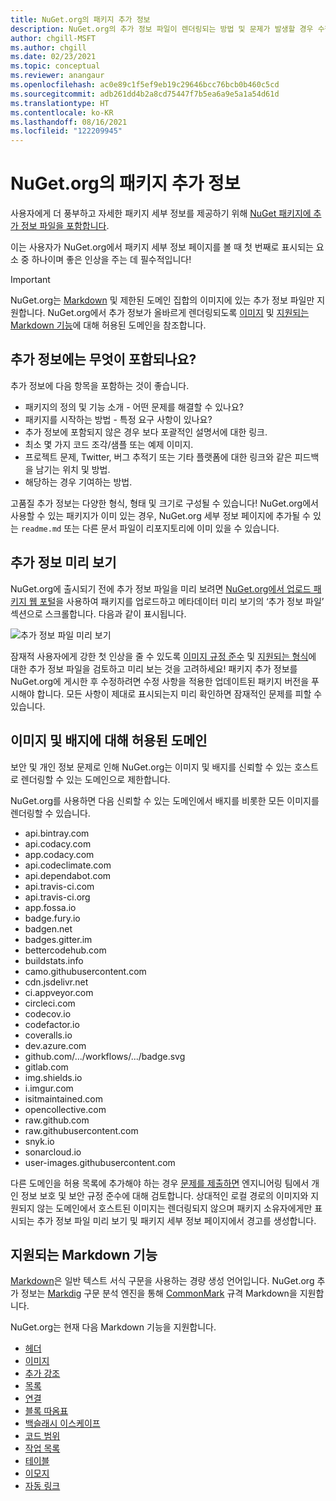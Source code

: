 ```yaml
---
title: NuGet.org의 패키지 추가 정보
description: NuGet.org의 추가 정보 파일이 렌더링되는 방법 및 문제가 발생할 경우 수행할 작업에 대한 자세한 설명입니다.
author: chgill-MSFT
ms.author: chgill
ms.date: 02/23/2021
ms.topic: conceptual
ms.reviewer: anangaur
ms.openlocfilehash: ac0e89c1f5ef9eb19c29646bcc76bcb0b460c5cd
ms.sourcegitcommit: adb261dd4b2a8cd75447f7b5ea6a9e5a1a54d61d
ms.translationtype: HT
ms.contentlocale: ko-KR
ms.lasthandoff: 08/16/2021
ms.locfileid: "122209945"
---
```

# <a name="package-readme-on-nugetorg"></a>NuGet.org의 패키지 추가 정보

사용자에게 더 풍부하고 자세한 패키지 세부 정보를 제공하기 위해 [NuGet 패키지에 추가 정보 파일을 포함합니다](/nuget/reference/msbuild-targets#packagereadmefile).

이는 사용자가 NuGet.org에서 패키지 세부 정보 페이지를 볼 때 첫 번째로 표시되는 요소 중 하나이며 좋은 인상을 주는 데 필수적입니다!

> [!IMPORTANT]
> NuGet.org는 [Markdown](https://daringfireball.net/projects/markdown/) 및 제한된 도메인 집합의 이미지에 있는 추가 정보 파일만 지원합니다. NuGet.org에서 추가 정보가 올바르게 렌더링되도록 [이미지](#allowed-domains-for-images-and-badges) 및 [지원되는 Markdown 기능](#supported-markdown-features)에 대해 허용된 도메인을 참조합니다.

## <a name="what-should-my-readme-include"></a>추가 정보에는 무엇이 포함되나요?

추가 정보에 다음 항목을 포함하는 것이 좋습니다.
* 패키지의 정의 및 기능 소개 - 어떤 문제를 해결할 수 있나요?
* 패키지를 시작하는 방법 - 특정 요구 사항이 있나요?
* 추가 정보에 포함되지 않은 경우 보다 포괄적인 설명서에 대한 링크.
* 최소 몇 가지 코드 조각/샘플 또는 예제 이미지.
* 프로젝트 문제, Twitter, 버그 추적기 또는 기타 플랫폼에 대한 링크와 같은 피드백을 남기는 위치 및 방법.
* 해당하는 경우 기여하는 방법.

고품질 추가 정보는 다양한 형식, 형태 및 크기로 구성될 수 있습니다! NuGet.org에서 사용할 수 있는 패키지가 이미 있는 경우, NuGet.org 세부 정보 페이지에 추가될 수 있는 `readme.md` 또는 다른 문서 파일이 리포지토리에 이미 있을 수 있습니다.

## <a name="preview-your-readme"></a>추가 정보 미리 보기

NuGet.org에 출시되기 전에 추가 정보 파일을 미리 보려면 [NuGet.org에서 업로드 패키지 웹 포털](/nuget/nuget-org/publish-a-package#web-portal-use-the-upload-package-tab-on-nugetorg)을 사용하여 패키지를 업로드하고 메타데이터 미리 보기의 ‘추가 정보 파일’ 섹션으로 스크롤합니다. 다음과 같이 표시됩니다.

![추가 정보 파일 미리 보기](media\readme-upload-preview.PNG)

잠재적 사용자에게 강한 첫 인상을 줄 수 있도록 [이미지 규정 준수](#allowed-domains-for-images-and-badges) 및 [지원되는 형식](#supported-markdown-features)에 대한 추가 정보 파일을 검토하고 미리 보는 것을 고려하세요! 패키지 추가 정보를 NuGet.org에 게시한 후 수정하려면 수정 사항을 적용한 업데이트된 패키지 버전을 푸시해야 합니다. 모든 사항이 제대로 표시되는지 미리 확인하면 잠재적인 문제를 피할 수 있습니다.
## <a name="allowed-domains-for-images-and-badges"></a>이미지 및 배지에 대해 허용된 도메인

보안 및 개인 정보 문제로 인해 NuGet.org는 이미지 및 배지를 신뢰할 수 있는 호스트로 렌더링할 수 있는 도메인으로 제한합니다. 

NuGet.org를 사용하면 다음 신뢰할 수 있는 도메인에서 배지를 비롯한 모든 이미지를 렌더링할 수 있습니다.
* api.bintray.com
* api.codacy.com
* app.codacy.com
* api.codeclimate.com
* api.dependabot.com
* api.travis-ci.com
* api.travis-ci.org
* app.fossa.io
* badge.fury.io
* badgen.net
* badges.gitter.im
* bettercodehub.com
* buildstats.info
* camo.githubusercontent.com
* cdn.jsdelivr.net
* ci.appveyor.com
* circleci.com
* codecov.io
* codefactor.io
* coveralls.io
* dev.azure.com
* github.com/.../workflows/.../badge.svg
* gitlab.com
* img.shields.io
* i.imgur.com
* isitmaintained.com
* opencollective.com
* raw.github.com
* raw.githubusercontent.com
* snyk.io
* sonarcloud.io
* user-images.githubusercontent.com

다른 도메인을 허용 목록에 추가해야 하는 경우 [문제를 제출하면](https://github.com/NuGet/NuGetGallery/issues) 엔지니어링 팀에서 개인 정보 보호 및 보안 규정 준수에 대해 검토합니다. 상대적인 로컬 경로의 이미지와 지원되지 않는 도메인에서 호스트된 이미지는 렌더링되지 않으며 패키지 소유자에게만 표시되는 추가 정보 파일 미리 보기 및 패키지 세부 정보 페이지에서 경고를 생성합니다.

## <a name="supported-markdown-features"></a>지원되는 Markdown 기능
[Markdown](https://daringfireball.net/projects/markdown/)은 일반 텍스트 서식 구문을 사용하는 경량 생성 언어입니다. NuGet.org 추가 정보는 [Markdig](https://github.com/lunet-io/markdig) 구문 분석 엔진을 통해 [CommonMark](https://commonmark.org/) 규격 Markdown을 지원합니다.

NuGet.org는 현재 다음 Markdown 기능을 지원합니다.
* [헤더](https://spec.commonmark.org/0.29/#atx-headings)
* [이미지](https://spec.commonmark.org/0.29/#images)
* [추가 강조](https://github.com/xoofx/markdig/blob/master/src/Markdig.Tests/Specs/EmphasisExtraSpecs.md)
* [목록](https://spec.commonmark.org/0.29/#lists)
* [연결](https://spec.commonmark.org/0.29/#links)
* [블록 따옴표](https://spec.commonmark.org/0.29/#block-quotes)
* [백슬래시 이스케이프](https://spec.commonmark.org/0.29/#backslash-escapes)
* [코드 범위](https://spec.commonmark.org/0.29/#code-spans)
* [작업 목록](https://github.com/xoofx/markdig/blob/master/src/Markdig.Tests/Specs/TaskListSpecs.md)
* [테이블](https://github.com/xoofx/markdig/blob/master/src/Markdig.Tests/Specs/PipeTableSpecs.md)
* [이모지](https://github.com/xoofx/markdig/blob/master/src/Markdig.Tests/Specs/EmojiSpecs.md)
* [자동 링크](https://github.com/xoofx/markdig/blob/master/src/Markdig.Tests/Specs/AutoLinks.md)

